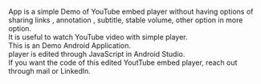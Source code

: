 App is a simple Demo of YouTube embed player without having options of sharing links , annotation , subtitle, stable volume, other option in more option.                                                               
It is useful to watch YouTube video with simple player.                                                                                                                                                                
This is an Demo Android Application.                                                                                                                                                                                    
player is edited through JavaScript in Android Studio.                                                                                                                                                                  
If you want the code of this edited YoutTube embed player, reach out through mail or LinkedIn.                                                                                                                              
